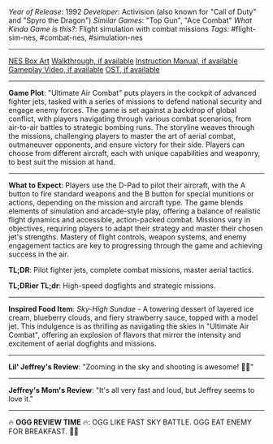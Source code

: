 *Year of Release*: 1992
*Developer*: Activision (also known for "Call of Duty" and "Spyro the Dragon")
*Similar Games*: "Top Gun", "Ace Combat"
*What Kinda Game is this?*: Flight simulation with combat missions
*Tags:* #flight-sim-nes, #combat-nes, #simulation-nes

---
[NES Box Art](https://www.google.com/search?tbm=isch&q=NES+Box+Art+Ultimate+Air+Combat) 
[Walkthrough, if available](https://www.google.com/search?q=Walkthrough+NES+Ultimate+Air+Combat)
[Instruction Manual, if available](https://www.google.com/search?q=NES+Instruction+Manual+Ultimate+Air+Combat)
[Gameplay Video, if available](https://www.youtube.com/results?search_query=gameplay+NES+Ultimate+Air+Combat) 
[OST, if available](https://www.youtube.com/results?search_query=gameplay+NES+Ultimate+Air+Combat+OST)

- - -
**Game Plot**: "Ultimate Air Combat" puts players in the cockpit of advanced fighter jets, tasked with a series of missions to defend national security and engage enemy forces. The game is set against a backdrop of global conflict, with players navigating through various combat scenarios, from air-to-air battles to strategic bombing runs. The storyline weaves through the missions, challenging players to master the art of aerial combat, outmaneuver opponents, and ensure victory for their side. Players can choose from different aircraft, each with unique capabilities and weaponry, to best suit the mission at hand.

- - -
**What to Expect**: Players use the D-Pad to pilot their aircraft, with the A button to fire standard weapons and the B button for special munitions or actions, depending on the mission and aircraft type. The game blends elements of simulation and arcade-style play, offering a balance of realistic flight dynamics and accessible, action-packed combat. Missions vary in objectives, requiring players to adapt their strategy and master their chosen jet's strengths. Mastery of flight controls, weapon systems, and enemy engagement tactics are key to progressing through the game and achieving success in the air.

**TL;DR**: Pilot fighter jets, complete combat missions, master aerial tactics.

**TL;DRier TL;dr**: High-speed dogfights and strategic missions.

---
**Inspired Food Item**: *Sky-High Sundae* - A towering dessert of layered ice cream, blueberry clouds, and fiery strawberry sauce, topped with a model jet. This indulgence is as thrilling as navigating the skies in "Ultimate Air Combat", offering an explosion of flavors that mirror the intensity and excitement of aerial dogfights and missions.

---
**Lil' Jeffrey's Review**: "Zooming in the sky and shooting is awesome! 🚀🍦"

---
**Jeffrey's Mom's Review**: "It's all very fast and loud, but Jeffrey seems to love it."

---
🔥 **OGG REVIEW TIME** 🔥: OGG LIKE FAST SKY BATTLE. OGG EAT ENEMY FOR BREAKFAST. 🚁🔥